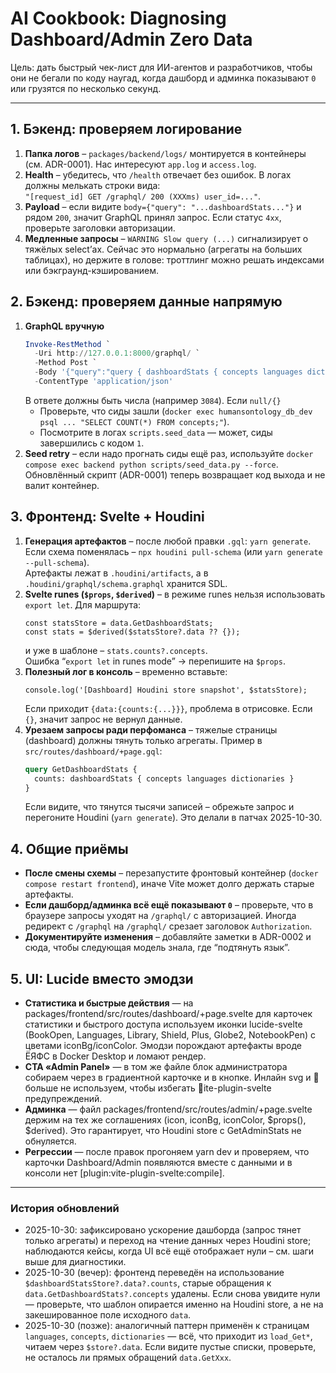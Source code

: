 # AI Cookbook: Diagnosing Dashboard/Admin Zero Data

Цель: дать быстрый чек-лист для ИИ-агентов и разработчиков, чтобы они не бегали по коду наугад, когда дашборд и админка показывают `0` или грузятся по несколько секунд.

---

## 1. Бэкенд: проверяем логирование

1. **Папка логов** – `packages/backend/logs/` монтируется в контейнеры (см. ADR-0001). Нас интересуют `app.log` и `access.log`.
2. **Health** – убедитесь, что `/health` отвечает без ошибок. В логах должны мелькать строки вида:  
   `"[request_id] GET /graphql/ 200 (XXXms) user_id=..."`.
3. **Payload** – если видите `body={"query": "...dashboardStats..."}` и рядом `200`, значит GraphQL принял запрос. Если статус `4xx`, проверьте заголовки авторизации.
4. **Медленные запросы** – `WARNING Slow query (...)` сигнализирует о тяжёлых select’ах. Сейчас это нормально (агрегаты на больших таблицах), но держите в голове: троттлинг можно решать индексами или бэкграунд-кэшированием.

## 2. Бэкенд: проверяем данные напрямую

1. **GraphQL вручную**  
   ```powershell
   Invoke-RestMethod `
     -Uri http://127.0.0.1:8000/graphql/ `
     -Method Post `
     -Body '{"query":"query { dashboardStats { concepts languages dictionaries } }"}' `
     -ContentType 'application/json'
   ```
   В ответе должны быть числа (например `3084`). Если `null/{}`
   - Проверьте, что сиды зашли (`docker exec humansontology_db_dev psql ... "SELECT COUNT(*) FROM concepts;"`).
   - Посмотрите в логах `scripts.seed_data` — может, сиды завершились с кодом `1`.
2. **Seed retry** – если надо прогнать сиды ещё раз, используйте `docker compose exec backend python scripts/seed_data.py --force`. Обновлённый скрипт (ADR-0001) теперь возвращает код выхода и не валит контейнер.

## 3. Фронтенд: Svelte + Houdini

1. **Генерация артефактов** – после любой правки `.gql`: `yarn generate`. Если схема поменялась – `npx houdini pull-schema` (или `yarn generate --pull-schema`).  
   Артефакты лежат в `.houdini/artifacts`, а в `.houdini/graphql/schema.graphql` хранится SDL.
2. **Svelte runes (`$props`, `$derived`)** – в режиме runes нельзя использовать `export let`. Для маршрута:
   ```svelte
   const statsStore = data.GetDashboardStats;
   const stats = $derived($statsStore?.data ?? {});
   ```
   и уже в шаблоне – `stats.counts?.concepts`.  
   Ошибка “`export let` in runes mode” → перепишите на `$props`.
3. **Полезный лог в консоль** – временно вставьте:
   ```svelte
   console.log('[Dashboard] Houdini store snapshot', $statsStore);
   ```
   Если приходит `{data:{counts:{...}}}`, проблема в отрисовке. Если `{}`, значит запрос не вернул данные.
4. **Урезаем запросы ради перфоманса** – тяжелые страницы (dashboard) должны тянуть только агрегаты. Пример в `src/routes/dashboard/+page.gql`:  
   ```graphql
   query GetDashboardStats {
     counts: dashboardStats { concepts languages dictionaries }
   }
   ```
   Если видите, что тянутся тысячи записей – обрежьте запрос и перегоните Houdini (`yarn generate`). Это делали в патчах 2025-10-30.

## 4. Общие приёмы

- **После смены схемы** – перезапустите фронтовый контейнер (`docker compose restart frontend`), иначе Vite может долго держать старые артефакты.
- **Если дашборд/админка всё ещё показывают `0`** – проверьте, что в браузере запросы уходят на `/graphql/` с авторизацией. Иногда редирект с `/graphql` на `/graphql/` срезает заголовок `Authorization`.
- **Документируйте изменения** – добавляйте заметки в ADR-0002 и сюда, чтобы следующая модель знала, где “подтянуть язык”.

## 5. UI: Lucide вместо эмодзи

- **Статистика и быстрые действия** — на packages/frontend/src/routes/dashboard/+page.svelte для карточек статистики и быстрого доступа используем иконки lucide-svelte (BookOpen, Languages, Library, Shield, Plus, Globe2, NotebookPen) с цветами iconBg/iconColor. Эмодзи порождают артефакты вроде ЁЯФС в Docker Desktop и ломают рендер.
- **CTA «Admin Panel»** — в том же файле блок администратора собираем через <Key /> в градиентной карточке и <ArrowRight /> в кнопке. Инлайн svg и 🔑 больше не используем, чтобы избегать ite-plugin-svelte предупреждений.
- **Админка** — файл packages/frontend/src/routes/admin/+page.svelte держим на тех же соглашениях (icon, iconBg, iconColor, $props(), $derived). Это гарантирует, что Houdini store с GetAdminStats не обнуляется.
- **Регрессии** — после правок прогоняем yarn dev и проверяем, что карточки Dashboard/Admin появляются вместе с данными и в консоли нет [plugin:vite-plugin-svelte:compile].


---

### История обновлений
- 2025-10-30: зафиксировано ускорение дашборда (запрос тянет только агрегаты) и переход на чтение данных через Houdini store; наблюдаются кейсы, когда UI всё ещё отображает нули – см. шаги выше для диагностики.
- 2025-10-30 (вечер): фронтенд переведён на использование `$dashboardStatsStore?.data?.counts`, старые обращения к `data.GetDashboardStats?.concepts` удалены. Если снова увидите нули — проверьте, что шаблон опирается именно на Houdini store, а не на закешированное поле исходного `data`.
- 2025-10-30 (позже): аналогичный паттерн применён к страницам `languages`, `concepts`, `dictionaries` — всё, что приходит из `load_Get*`, читаем через `$store?.data`. Если видите пустые списки, проверьте, не осталось ли прямых обращений `data.GetXxx`.
